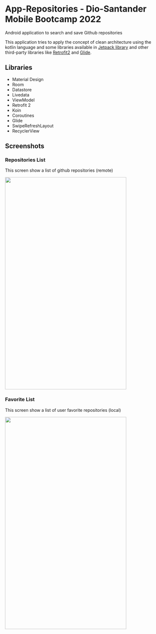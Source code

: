# App-Repositories - Dio-Santander Mobile Bootcamp 2022
Android application to search and save Github repositories

This application tries to apply the concept of clean architecture using the kotlin language and some libraries available in [Jetpack library](https://developer.android.com/jetpack) and other third-party libraries like [Retrofit2](https://square.github.io/retrofit/) and [Glide](https://bumptech.github.io/glide/).

## Libraries
- Material Design
- Room
- Datastore
- Livedata
- ViewModel
- Retrofit 2
- Koin
- Coroutines
- Glide
- SwipeRefreshLayout
- RecyclerView

## Screenshots

### Repositories List
This screen show a list of github repositories (remote)

<img src="https://github.com/punkmic/App-repositories/blob/master/app/src/main/res/raw/repositories_list_light.png" width="400" height="700">

### Favorite List
This screen show a list of user favorite repositories (local)

<img src="https://github.com/punkmic/App-repositories/blob/master/app/src/main/res/raw/favorite_light.png" width="400" height="700">


